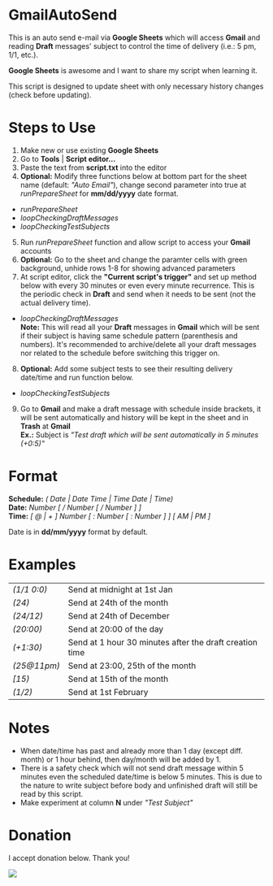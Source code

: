 GmailAutoSend
=============

This is an auto send e-mail via <b>Google Sheets</b> which will access <b>Gmail</b> and reading <b>Draft</b> messages' subject to control the time of delivery (i.e.: 5 pm, 1/1,   etc.).

<b>Google Sheets</b> is awesome and I want to share my script when learning it.

This script is designed to update sheet with only necessary history changes (check before updating). 

Steps to Use
============
1. Make new or use existing <b>Google Sheets</b>
2. Go to <b>Tools</b> | <b>Script editor...</b>
3. Paste the text from <b>script.txt</b> into the editor
4. <b>Optional:</b> Modify three functions below at bottom part for the sheet name (default: <i>"Auto Email"</i>), change second parameter into true at <i>runPrepareSheet</i> for <b>mm/dd/yyyy</b> date format.
  - <i>runPrepareSheet</i>
  - <i>loopCheckingDraftMessages</i>
  - <i>loopCheckingTestSubjects</i>
5. Run <i>runPrepareSheet</i> function and allow script to access your <b>Gmail</b> accounts
6. <b>Optional:</b> Go to the sheet and change the paramter cells with green background, unhide rows 1-8 for showing advanced parameters
7. At script editor, click the <b>"Current script's trigger"</b> and set up method below with every 30 minutes or even every minute recurrence. This is the periodic check in <b>Draft</b> and send when it needs to be sent (not the actual delivery time).
  - <i>loopCheckingDraftMessages</i><br>
<b>Note:</b> This will read all your <b>Draft</b> messages in <b>Gmail</b> which will be sent if their subject is having same schedule pattern (parenthesis and numbers). It's recommended to archive/delete all your draft messages nor related to the schedule before switching this trigger on.<br>
8. <b>Optional:</b> Add some subject tests to see their resulting delivery date/time and run function below.
  - <i>loopCheckingTestSubjects</i>
9. Go to <b>Gmail</b> and make a draft message with schedule inside brackets, it will be sent automatically and history will be kept in the sheet and in <b>Trash</b> at <b>Gmail</b><br>
   <b>Ex.:</b> Subject is <i>"Test draft which will be sent automatically in 5 minutes (+0:5)"</i>

Format
======
 <b>Schedule:</b> <i>( Date | Date Time | Time Date | Time)</i><br>
 <b>Date:</b> <i>Number [ / Number [ / Number ] ]</i><br>
 <b>Time:</b> <i>[ @ | + ] Number [ : Number [ : Number ] ] [ AM | PM ]</i><br>

Date is in <b>dd/mm/yyyy</b> format by default.

Examples
========
<table>
  <tr><td><i>(1/1 0:0)</i></td><td>    Send at midnight at 1st Jan</td></tr>
  <tr><td><i>(24)</i></td><td>         Send at 24th of the month</td></tr>
  <tr><td><i>(24/12)</i></td><td>      Send at 24th of December</td></tr>
  <tr><td><i>(20:00)</i></td><td>      Send at 20:00 of the day</td></tr>
  <tr><td><i>(+1:30)</i></td><td>      Send at 1 hour 30 minutes after the draft creation time</td></tr>
  <tr><td><i>(25@11pm)</i></td><td>    Send at 23:00, 25th of the month</td></tr>
  <tr><td><i>[15)</i></td><td>         Send at 15th of the month</td></tr>
  <tr><td><i>(1/2)</i></td><td>        Send at 1st February</td></tr>
</table>

Notes
=====
  - When date/time has past and already more than 1 day (except diff. month) or 1 hour behind, then day/month will be added by 1.
  - There is a safety check which will not send draft message within 5 minutes even the scheduled date/time is below 5 minutes. This is due to the nature to write subject before body and unfinished draft will still be read by this script. 
  - Make experiment at column <b>N</b> under <i>"Test Subject"</i>

Donation
========

I accept donation below. Thank you!

<a href="https://www.paypal.com/cgi-bin/webscr?cmd=_donations&business=LYAG8ESEQFDM2&lc=AU&item_name=GmailAutoSend&currency_code=AUD&bn=PP%2dDonationsBF%3abtn_donateCC_LG%2egif%3aNonHosted"><img src="https://www.paypalobjects.com/en_AU/i/btn/btn_donateCC_LG.gif"></a>
